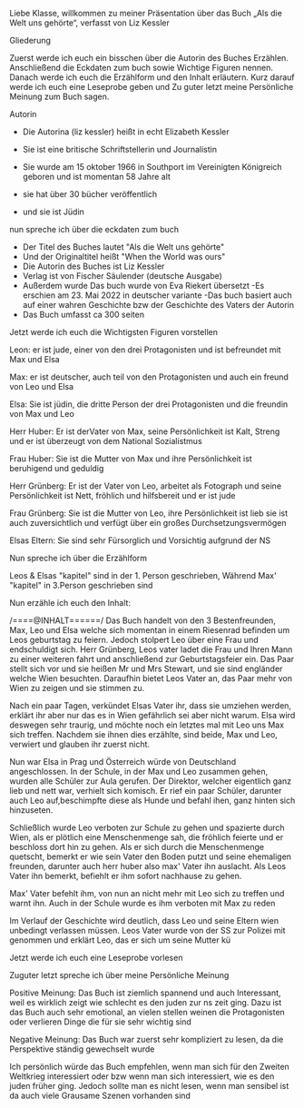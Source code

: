 Liebe Klasse, willkommen zu meiner Präsentation über das Buch 
„Als die Welt uns gehörte“, verfasst von Liz Kessler

Gliederung

Zuerst werde ich euch ein bisschen über die Autorin des Buches
Erzählen. Anschließend die Eckdaten zum buch sowie Wichtige 
Figuren nennen. Danach werde ich euch die Erzählform und den Inhalt
erläutern. Kurz darauf werde ich euch eine Leseprobe geben und 
Zu guter letzt meine Persönliche Meinung zum Buch sagen.

Autorin
- Die Autorina (liz kessler) heißt in echt Elizabeth Kessler
- Sie ist eine britische Schriftstellerin und Journalistin
- Sie wurde  am 15 oktober 1966 in Southport im 
Vereinigten Königreich geboren und ist momentan 58 Jahre alt

- sie hat über 30 bücher veröffentlich
- und sie ist	Jüdin

nun spreche ich über die eckdaten zum buch

- Der Titel des Buches lautet "Als die Welt uns gehörte"
- Und der Originaltitel heißt "When the World was ours"
- Die Autorin des Buches ist Liz Kessler
- Verlag ist von Fischer Säulender (deutsche Ausgabe)
- Außerdem wurde Das buch wurde von Eva Riekert übersetzt
-Es erschien am 23. Mai 2022 in deutscher variante
-Das buch basiert auch  auf einer wahren Geschichte bzw der 
Geschichte des Vaters der Autorin
- Das Buch umfasst ca 300 seiten

Jetzt werde ich euch die Wichtigsten Figuren vorstellen

Leon:
er ist jude, einer von den drei Protagonisten und ist befreundet mit Max 
und Elsa

Max: 
er ist deutscher, auch teil von den Protagonisten und auch ein freund von 
Leo und Elsa

Elsa:
Sie ist jüdin, die dritte Person der drei Protagonisten und die freundin
von Max und Leo


Herr Huber: Er ist derVater von Max, seine Persönlichkeit ist
Kalt, Streng und  er ist überzeugt von dem National Sozialistmus

Frau Huber: Sie ist die Mutter von Max und ihre Persönlichkeit ist beruhigend
und geduldig

Herr Grünberg: Er ist der Vater von Leo, arbeitet als Fotograph und seine 
Persönlichkeit ist Nett, fröhlich und hilfsbereit und er ist jude

Frau Grünberg: Sie ist die Mutter von Leo, ihre Persönlichkeit ist lieb sie ist auch
zuversichtlich und verfügt über ein großes Durchsetzungsvermögen

Elsas Eltern: Sie sind sehr Fürsorglich und Vorsichtig aufgrund der NS

Nun spreche ich über die Erzählform

Leos & Elsas "kapitel" sind in der 1. Person geschrieben, Während 
Max' "kapitel" in 3.Person geschrieben sind


Nun erzähle ich euch den Inhalt:

/====@INHALT======/
Das Buch handelt von den 3 Bestenfreunden, Max, Leo und Elsa welche sich momentan
in einem Riesenrad befinden um Leos geburtstag zu feiern. Jedoch stolpert Leo über
eine Frau und endschuldigt sich. Herr Grünberg, Leos vater ladet die Frau und Ihren Mann
zu einer weiteren fahrt und anschließend zur Geburtstagsfeier ein. Das Paar stellt sich vor
und sie heißen Mr und Mrs Stewart, und sie sind engländer welche Wien besuchten. Daraufhin bietet Leos Vater
an, das Paar mehr von Wien zu zeigen und sie stimmen zu.

Nach ein paar Tagen, verkündet Elsas Vater ihr, dass sie umziehen werden, erklärt ihr aber
nur das es in Wien gefährlich sei aber nicht warum. Elsa wird deswegen sehr traurig, und möchte 
noch ein letztes mal mit Leo uns Max sich treffen. Nachdem sie ihnen dies erzählte, 
sind beide, Max und Leo, verwiert und glauben ihr zuerst nicht.

Nun war Elsa in Prag und Österreich würde von Deutschland angeschlossen. In der 
Schule, in der Max und Leo zusammen gehen, wurden alle Schüler zur Aula gerufen. Der Direktor, welcher
eigentlich ganz lieb und nett war, verhielt sich komisch. Er rief ein paar Schüler, darunter
auch Leo auf,beschimpfte diese als Hunde und befahl ihen, ganz hinten sich hinzuseten.

Schließlich wurde Leo verboten zur Schule zu gehen und spazierte durch Wien, als er plötlich eine Menschenmenge sah, die fröhlich feierte und er beschloss
dort hin zu gehen. Als er sich durch die Menschenmenge quetscht, bemerkt er wie sein Vater den Boden putzt und seine ehemaligen freunden, darunter auch herr huber also max' Vater ihn
auslacht. Als Leos Vater ihn bemerkt, befiehlt er ihm sofort nachhause zu gehen.

Max' Vater befehlt ihm, von nun an nicht mehr mit Leo sich zu treffen und warnt ihn. Auch in der Schule wurde es ihm verboten mit Max zu reden

Im Verlauf der Geschichte wird deutlich, dass Leo und seine Eltern wien unbedingt verlassen müssen. Leos Vater wurde von der SS zur Polizei mit genommen 
und erklärt Leo, das er sich um seine Mutter kü




Jetzt werde ich euch eine Leseprobe vorlesen



Zuguter letzt spreche ich über meine Persönliche Meinung

Positive Meinung: Das Buch ist ziemlich spannend und auch Interessant,
weil es wirklich zeigt wie schlecht es den juden zur ns zeit ging. Dazu
ist das Buch auch sehr emotional, an vielen stellen weinen die Protagonisten
oder verlieren Dinge die für sie sehr wichtig sind


Negative Meinung: Das Buch war zuerst sehr kompliziert zu lesen, da die 
Perspektive ständig gewechselt wurde

Ich persönlich würde das Buch empfehlen, wenn man sich für den Zweiten
Weltkrieg interessiert oder bzw wenn man sich interessiert, wie es den juden
früher ging. Jedoch sollte man es nicht lesen, wenn man sensibel ist
da auch viele Grausame Szenen vorhanden sind
